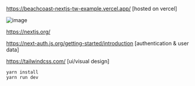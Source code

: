 https://beachcoast-nextjs-tw-example.vercel.app/ [hosted on vercel]

![image](https://github.com/sprunk473/beachcoast-nextjs-tw-example/assets/158991746/5a717e58-7d23-4da9-bb73-59b8feb75ccd)

https://nextjs.org/

https://next-auth.js.org/getting-started/introduction [authentication & user data]

https://tailwindcss.com/ [ui/visual design]

```
yarn install 
yarn run dev 
```
